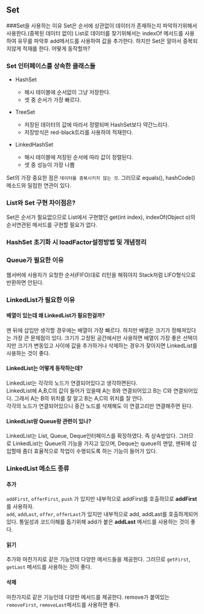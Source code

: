 ## Set
###Set을 사용하는 이유
Set은 순서에 상관없이 데이터가 존재하는지 파악하기위해서 사용한다.(중복된 데이터 없이)
List로 데이터를 찾기위해서는 indexOf 메서드를 사용하여 유무를 파악후 add메서드를 사용하여 값을 추가한다.
하지만 Set은 알아서 중복되지않게 적재를 한다. 어떻게 동작할까?

### Set 인터페이스를 상속한 클래스들
- HashSet
  - 해시 테이블에 순서없이 그냥 저장한다.
  - 셋 중 순서가 가장 빠르다.    

- TreeSet
  - 저장된 데이터의 값에 따라서 정렬되며 HashSet보다 약간느리다.
  - 저장방식은 red-black트리를 사용하여 적재한다.
    
- LinkedHashSet
  - 해시 테이블에 저장된 순서에 따라 값이 정렬된다.
  - 셋 중 성능이 가장 나쁨
    
Set의 가장 중요한 점은 `데이터를 중복시키지 않는 것`.
그러므로 equals(), hashCode()메소드와 밀접한 연관이 있다.

### List와 Set 구현 차이점은?
Set은 순서가 필요없으므로 List에서 구현했던 get(int index), indexOf(Object o)의 순서연관된 메서드를 구현할 필요가 없다.

### HashSet 초기화 시 loadFactor설정방법 및 개념정리


### Queue가 필요한 이유
웹서버에 사용자가 요청한 순서(FIFO)대로 리턴을 해줘야지 Stack처럼 LIFO형식으로 반환하면 안된다.

### LinkedList가 필요한 이유
#### 배열이 있는데 왜 LinkedList가 필요한걸까?
맨 뒤에 삽입만 생각할 경우에는 배열이 가장 빠르다. 하지만 배열은 크기가 정해져있다는 가장 큰 문제점이 있다.
크기가 고정된 공간에서만 사용하면 배열이 가장 좋은 선택이지만 크기가 변동있고 사이에 값을 추가하거나 삭제하는 경우가 잦아지면 LinkedList를 사용하는 것이 좋다.

#### LinkedList는 어떻게 동작하는데?
LinkedList는 각각의 노드가 연결되어있다고 생각하면된다. <br>
LinkedList에 A,B,C의 값이 들어가 있을때 A는 B와 연결되어있고 B는 C와 연결되어있다.
그래서 A는 B의 위치를 잘 알고 B는 A,C의 위치를 잘 안다.<br>
각각의 노드가 연결되어있으니 중간 노드를 삭제해도 이 연결고리만 연결해주면 된다.

#### LinkedList랑 Queue랑 관련이 있나?
LinkedList는 List, Queue, Deque인터페이스를 확장하였다. 즉 상속받았다.
그러므로 LinkedList는 Queue의 기능을 가지고 있으며, Deque는 queue의 맨앞, 맨뒤에 삽입할때 좀더 
효율적으로 작업이 수행되도록 하는 기능이 들어가 있다.

### LinkedList 메소드 종류
#### 추가
`addFirst`, `offerFirst`, `push` 가 있지만 내부적으로 addFirst를 호출하므로 **addFirst**를 사용하자.<br>
`add`, `addLast`, `offer`, `offerLast`가 있지만 내부적으로 add, addLast를 호출하게되어있다. 
통일성과 코드이해를 돕기위해 add가 붙은 **addLast** 메서드를 사용하는 것이 좋다.

#### 읽기
추가와 마찬가지로 같은 기능인데 다양한 메서드들을 제공한다.
그러므로 `getFirst`, `getLast` 메서드를 사용하는 것이 좋다.

#### 삭제
마찬가지로 같은 기능인데 다양한 메서드를 제공한다.
remove가 붙여있는 `removeFirst`, `removeLast`메서드를 사용하면 좋다.




